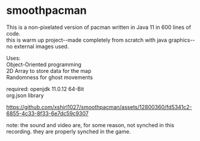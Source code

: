 # smoothpacman
This is a non-pixelated version of pacman written in Java 11 in 600 lines of code. \
this is warm up project--made completely from scratch with java graphics--no external images used.

Uses:\
Object-Oriented programming\
2D Array to store data for the map\
Randomness for ghost movements





required:
openjdk 11.0.12 64-Bit\
org.json library


https://github.com/xshirl1027/smoothpacman/assets/12800360/fd5341c2-6855-4c33-8f33-6e7dc59c9307

note: the sound and video are, for some reason, not synched in this recording. they are properly synched in the game.


